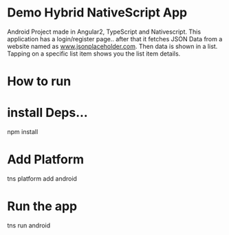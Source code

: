 # Demo Hybrid NativeScript App
Android Project made in Angular2, TypeScript and Nativescript. This application has a login/register page.. after that it fetches JSON Data from a website named as www.jsonplaceholder.com. Then data is shown in a list. Tapping on a specific list item shows you the list item details.
# How to run
# install Deps...
npm install 
# Add Platform
tns platform add android
# Run the app
tns run android
